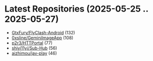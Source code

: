 # Latest Repositories (2025-05-25 .. 2025-05-27)

- [GtxFury/FlyClash-Android](https://github.com/GtxFury/FlyClash-Android) (132)
- [0xsline/GeminiImageApp](https://github.com/0xsline/GeminiImageApp) (108)
- [p2r3/HTTPortal](https://github.com/p2r3/HTTPortal) (77)
- [shiyi11yi/Sub-Hub](https://github.com/shiyi11yi/Sub-Hub) (56)
- [aizhimou/jav-play](https://github.com/aizhimou/jav-play) (46)
